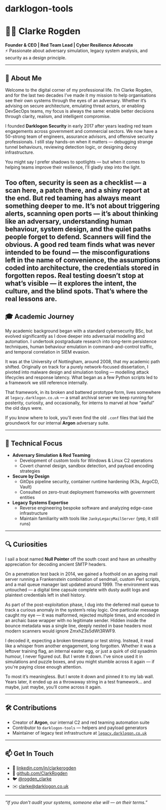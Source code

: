 # darklogon-tools

# 👨‍💻 Clarke Rogden

**Founder & CEO | Red Team Lead | Cyber Resilience Advocate**  
⚡ Passionate about adversary simulation, legacy system analysis, and security as a design principle.

---

## 🧠 About Me

Welcome to the digital corner of my professional life. I’m Clarke Rogden, and for the last two decades I’ve made it my mission to help organisations see their own systems through the eyes of an adversary. Whether it’s advising on secure architecture, emulating threat actors, or enabling DevSecOps teams, my focus is always the same: enable better decisions through clarity, realism, and intelligent compromise.

I founded **Darklogon Security** in early 2017 after years leading red team engagements across government and commercial sectors. We now have a 50-strong team of engineers, assurance advisors, and offensive security professionals. I still stay hands-on when it matters — debugging strange tunnel behaviours, reviewing detection logic, or designing decoy infrastructure.

You might say I prefer shadows to spotlights — but when it comes to helping teams improve their resilience, I’ll gladly step into the light.

Too often, security is seen as a checklist — a scan here, a patch there, and a shiny report at the end. But red teaming has always meant something deeper to me. It’s not about triggering alerts, scanning open ports — it’s about thinking like an adversary, understanding human behaviour, system design, and the quiet paths people forget to defend. Scanners will find the obvious. A good red team finds what was never intended to be found — the misconfigurations left in the name of convenience, the assumptions coded into architecture, the credentials stored in forgotten repos. Real testing doesn’t stop at what’s visible — it explores the intent, the culture, and the blind spots. That’s where the real lessons are.
---

## 🎓 Academic Journey

My academic background began with a standard cybersecurity BSc, but evolved significantly as I dove deeper into adversarial modelling and automation. I undertook postgraduate research into long-term persistence techniques, human behaviour emulation in command-and-control traffic, and temporal correlation in SIEM evasion.

It was at the University of Nottingham, around 2008, that my academic path shifted. Originally on track for a purely network-focused dissertation, I pivoted into malware design and simulation tooling — modelling attack lifecycles and response latency. What began as a few Python scripts led to a framework we still reference internally.

That framework, in its broken and battered prototype form, lives somewhere at `legacy.darklogon.co.uk` — a small archival server we keep running for posterity, curiosity, and occasionally, for interns to marvel at how “awful” the old days were.

If you know where to look, you'll even find the old `.conf` files that laid the groundwork for our internal **Argon** adversary suite.

---

## 🧪 Technical Focus

- **Adversary Simulation & Red Teaming**
  - Development of custom tools for Windows & Linux C2 operations
  - Covert channel design, sandbox detection, and payload encoding strategies
- **Secure by Design**
  - GitOps pipeline security, container runtime hardening (K3s, ArgoCD, Vault)
  - Consulted on zero-trust deployment frameworks with government entities
- **Legacy Systems Expertise**
  - Reverse engineering bespoke software and analyzing edge-case infrastructure
  - Maintain familiarity with tools like `JankyLegacyMailServer` (yep, it still runs)

---

## 🔍 Curiosities

I sail a boat named **Null Pointer** off the south coast and have an unhealthy appreciation for decoding ancient SMTP headers. 

On a penetration test back in 2014, we gained a foothold on an ageing mail server running a Frankenstein combination of sendmail, custom Perl scripts, and a mail queue manager last updated around 1999. The environment was untouched — a digital time capsule complete with dusty audit logs and plaintext credentials left in shell history.

As part of the post-exploitation phase, I dug into the deferred mail queue to track a curious anomaly in the system’s relay logic. One particular message caught my eye — it was malformed, rejected multiple times, and encoded in an archaic base wrapper with no legitimate sender. Hidden inside the bounce metadata was a single line, deeply nested in base headers most modern scanners would ignore ZmxhZ3s5dWt3RWF9.

I decoded it, expecting a broken timestamp or test string. Instead, it read like a whisper from another engagement, long forgotten. Whether it was a leftover training flag, an internal easter egg, or just a quirk of old sysadmin humour, I never figured out. But I wrote it down. I've since used it in simulations and puzzle boxes, and you might stumble across it again — if you're paying close enough attention.

To most it’s meaningless. But I wrote it down and pinned it to my lab wall. Years later, it ended up as a throwaway string in a test framework… and maybe, just maybe, you’ll come across it again.

---

## 🛠 Contributions

- Creator of **Argon**, our internal C2 and red teaming automation suite
- Contributor to `darklogon-tools` — helpers and payload generators
- Maintainer of legacy test infrastructure at [`legacy.darklogon.co.uk`](http://legacy.darklogon.co.uk)

---

## 📫 Get In Touch

- 🔗 [linkedin.com/in/clarkerogden](https://linkedin.com/in/clarkerogden)
- 🐙 [github.com/ClarkRogden](https://github.com/ClarkRogden)
- 🐦 [@rogden_clarke](https://twitter.com/rogden_clarke)
- ✉️ clarke@darklogon.co.uk

---

_“If you don't audit your systems, someone else will — on their terms.”_


